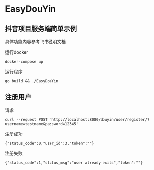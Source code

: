 # EasyDouYin

## 抖音项目服务端简单示例

具体功能内容参考飞书说明文档

运行docker
```shell
docker-compose up
```
运行程序
```shell
go build && ./EasyDouYin
```
## 注册用户
请求
```shell
curl --request POST 'http://localhost:8080/douyin/user/register/?username=testname&password=12345'
```
注册成功
```shell
{"status_code":0,"user_id":3,"token":""}
```
注册失败
```shell
{"status_code":1,"status_msg":"user already exits","token":""}
```
